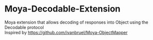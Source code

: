# Moya-Decodable-Extension
Moya extension that allows decoding of responses into Object using the Decodable protocol  
Inspired by https://github.com/ivanbruel/Moya-ObjectMapper
